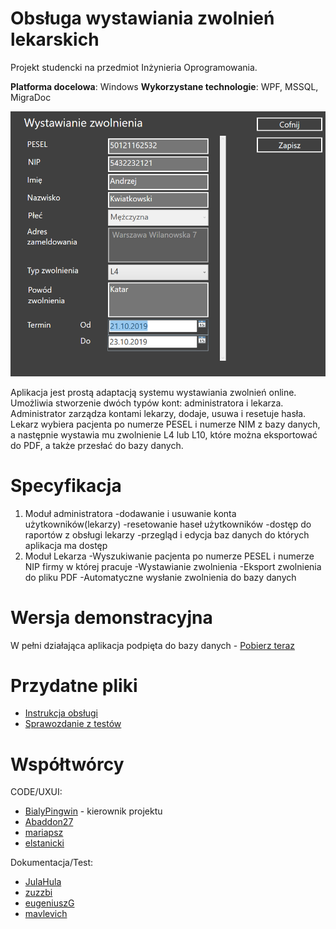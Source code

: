 # Obsługa wystawiania zwolnień lekarskich
Projekt studencki na przedmiot Inżynieria Oprogramowania.

**Platforma docelowa**: Windows
**Wykorzystane technologie**: WPF, MSSQL, MigraDoc

![Zwolnienie](https://github.com/BialyPingwin/aplikacja-przychodnia/blob/master/extras/Aplikacja%20przychodnia%20zwolnienie.png?raw=true)

Aplikacja jest prostą adaptacją systemu wystawiania zwolnień online. Umożliwia stworzenie dwóch typów kont: administratora i lekarza. Administrator zarządza kontami lekarzy, dodaje, usuwa i resetuje hasła. Lekarz wybiera pacjenta po numerze PESEL i numerze NIM z bazy danych, a następnie wystawia mu zwolnienie L4 lub L10, które można eksportować do PDF, a także przesłać do bazy danych.  

# Specyfikacja
1. Moduł administratora
    -dodawanie i usuwanie konta użytkowników(lekarzy)
    -resetowanie haseł użytkowników
    -dostęp do raportów z obsługi lekarzy
    -przegląd i edycja baz danych do których aplikacja ma dostęp
2. Moduł Lekarza
    -Wyszukiwanie pacjenta po numerze PESEL i numerze NIP firmy w której pracuje
    -Wystawianie zwolnienia
    -Eksport zwolnienia do pliku PDF
    -Automatyczne wysłanie zwolnienia do bazy danych

# Wersja demonstracyjna
W pełni działająca aplikacja podpięta do bazy danych - [Pobierz teraz](https://github.com/BialyPingwin/aplikacja-przychodnia/releases/tag/v1.0)

# Przydatne pliki
* [Instrukcja obsługi](https://github.com/BialyPingwin/aplikacja-przychodnia/files/3590580/Instrukcja-obslugi.docx)
* [Sprawozdanie z testów](https://github.com/BialyPingwin/aplikacja-przychodnia/files/3590592/Sprawozdanie.z.testow.pdf)

# Współtwórcy
CODE/UXUI:
* [BialyPingwin](https://github.com/BialyPingwin/) - kierownik projektu
* [Abaddon27](https://github.com/Abaddon27)
* [mariapsz](https://github.com/mariapsz)
* [elstanicki](https://github.com/elstanicki)

Dokumentacja/Test:
* [JulaHula](https://github.com/JulaHula)
* [zuzzbi](https://github.com/zuzzbi)
* [eugeniuszG](https://github.com/eugeniuszG)
* [mavlevich](https://github.com/mavlevich)

